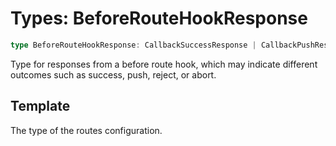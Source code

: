 # Types: BeforeRouteHookResponse

```ts
type BeforeRouteHookResponse: CallbackSuccessResponse | CallbackPushResponse | CallbackRejectResponse | CallbackAbortResponse;
```

Type for responses from a before route hook, which may indicate different outcomes such as success, push, reject, or abort.

## Template

The type of the routes configuration.
